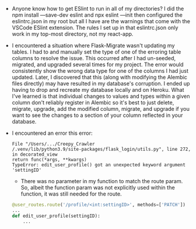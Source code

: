 + Anyone know how to get ESlint to run in all of my directories? I did the npm install —save-dev eslint and npx eslint —init then configured the eslintrc.json in my root but all I have are the warnings that come with the VSCode ESlint extension. The rules I set up in that eslintrc.json only work in my top-most directory, not my react-app.

+ I encountered a situation where Flask-Migrate wasn't updating my tables. I had to and manually set the type of one of the erroring table columns to resolve the issue. This occurred after I had un-seeded, migrated, and upgraded several times for my project. The error would consistently show the wrong data type for one of the columns I had just updated. Later, I discovered that this (along with modifying the Alembic files directly) may have resulted in my database's corruption. I ended up having to drop and recreate my database locally and on Heroku. What I've learned is that individual changes to values and types within a given column don't reliably register in Alembic so it's best to just delete, migrate, upgrade, add the modified column, migrate, and upgrade if you want to see the changes to a section of your column reflected in your database.

+ I encountered an error this error:
    ```
    File "/Users/.../Creepy_Crawler
    /.venv/lib/python3.9/site-packages/flask_login/utils.py", line 272, in decorated_view
    return func(*args, **kwargs)
    TypeError: edit_user_profile() got an unexpected keyword argument 'settingID'
    ```
    + There was no parameter in my function to match the route param. So, albeit the function param
      was not explicitly used within the function, it was still needed for the route.
    ```py
    @user_routes.route('/profile/<int:settingID>', methods=['PATCH'])
    ...
    def edit_user_profile(settingID): 
        ... 
    ```